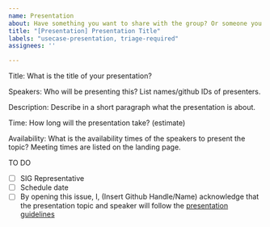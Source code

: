 ```yaml
---
name: Presentation
about: Have something you want to share with the group? Or someone you would like to invite to speak? Propose a presentation for the SIG-Security weekly meetings.
title: "[Presentation] Presentation Title"
labels: "usecase-presentation, triage-required"
assignees: ''

---
```

Title: What is the title of your presentation?

Speakers: Who will be presenting this? List names/github IDs of presenters.

Description: Describe in a short paragraph what the presentation is about.

Time: How long will the presentation take? (estimate)

Availability: What is the availability times of the speakers to present the topic? Meeting times are listed on the landing page. 

TO DO
- [ ] SIG Representative
- [ ] Schedule date
- [ ] By opening this issue, I, (Insert Github Handle/Name) acknowledge that the presentation topic and speaker will follow the [presentation guidelines](https://github.com/cncf/tag-security/blob/master/governance/presentations.md)
